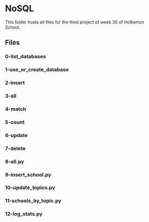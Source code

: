 # NoSQL

This folder hosts all files for the third project of week 30 of Holberton School.

## Files
### 0-list_databases
### 1-use_or_create_database
### 2-insert
### 3-all
### 4-match
### 5-count
### 6-update
### 7-delete
### 8-all.py
### 9-insert_school.py
### 10-update_topics.py
### 11-schools_by_topic.py
### 12-log_stats.py
